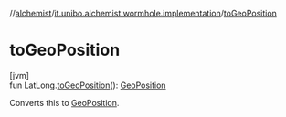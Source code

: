 //[alchemist](../../index.md)/[it.unibo.alchemist.wormhole.implementation](index.md)/[toGeoPosition](to-geo-position.md)

# toGeoPosition

[jvm]\
fun LatLong.[toGeoPosition](to-geo-position.md)(): [GeoPosition](../it.unibo.alchemist.model.interfaces/-geo-position/index.md)

Converts this to [GeoPosition](../it.unibo.alchemist.model.interfaces/-geo-position/index.md).

